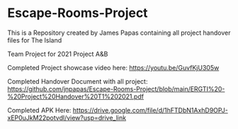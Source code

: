 # Escape-Rooms-Project

This is a Repository created by James Papas containing all project handover files for The Island

Team Project for 2021 Project A&amp;B

Completed Project showcase video here: https://youtu.be/GuvfKjU305w

Completed Handover Document with all project: https://github.com/jnpapas/Escape-Rooms-Project/blob/main/ERGTI%20-%20Project%20Handover%20T1%202021.pdf


Completed APK Here: https://drive.google.com/file/d/1hFTDbN1AxhD9OPJ-xEP0uJkM22potvdl/view?usp=drive_link
